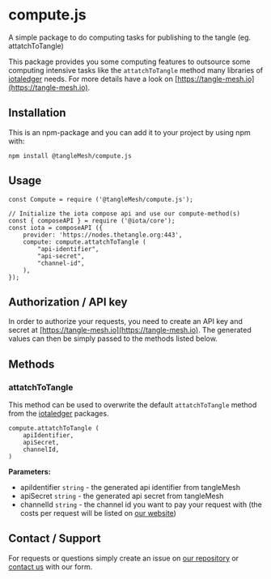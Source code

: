 # compute.js
A simple package to do computing tasks for publishing to the tangle (eg. attatchToTangle)

This package provides you some computing features to outsource some computing intensive tasks like the `attatchToTangle` method many libraries of [iotaledger](https://github.com/iotaledger/) needs.
For more details have a look on [https://tangle-mesh.io](https://tangle-mesh.io).

## Installation
This is an npm-package and you can add it to your project by using npm with:

    npm install @tangleMesh/compute.js


## Usage

    const Compute = require ('@tangleMesh/compute.js');

    // Initialize the iota compose api and use our compute-method(s)
    const { composeAPI } = require ('@iota/core');
    const iota = composeAPI ({
        provider: 'https://nodes.thetangle.org:443',
        compute: compute.attatchToTangle (
            "api-identifier",
            "api-secret",
            "channel-id",
        ),
    });


## Authorization / API key
In order to authorize your requests, you need to create an API key and secret at [https://tangle-mesh.io](https://tangle-mesh.io). The generated values can then be simply passed to the methods listed below.

## Methods

### attatchToTangle
This method can be used to overwrite the default `attatchToTangle` method from the [iotaledger](https://github.com/iotaledger/) packages.

    compute.attatchToTangle (
        apiIdentifier,
        apiSecret,
        channelId,
    )

**Parameters:**
- apiIdentifier `string` - the generated api identifier from tangleMesh
- apiSecret `string` - the generated api secret from tangleMesh
- channelId `string` - the channel id you want to pay your request with (the costs per request will be listed on [our website](https://tangle-mesh.io))

## Contact / Support
For requests or questions simply create an issue on [our repository](https://github.com/tangleMesh/compute.js) or [contact us](https://tangle-mesh.io/contact) with our form.

